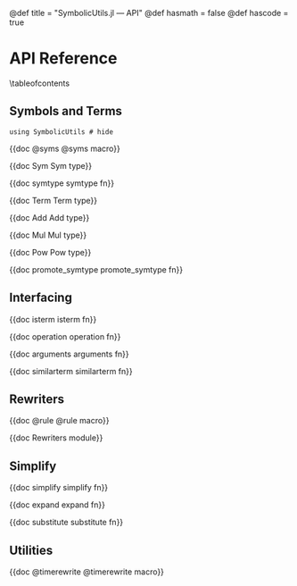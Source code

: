 @def title = "SymbolicUtils.jl — API"
@def hasmath = false
@def hascode = true

# API Reference

\tableofcontents

## Symbols and Terms

```julia:load_symutils
using SymbolicUtils # hide
```

{{doc @syms @syms macro}}

{{doc Sym Sym type}}

{{doc symtype symtype fn}}

{{doc Term Term type}}

{{doc Add Add type}}

{{doc Mul Mul type}}

{{doc Pow Pow type}}

{{doc promote_symtype promote_symtype fn}}

## Interfacing

{{doc isterm isterm fn}}

{{doc operation operation fn}}

{{doc arguments arguments fn}}

{{doc similarterm similarterm fn}}

## Rewriters

{{doc @rule @rule macro}}

{{doc Rewriters module}}

## Simplify

{{doc simplify simplify fn}}

{{doc expand expand fn}}

{{doc substitute substitute fn}}

## Utilities

{{doc @timerewrite @timerewrite macro}}
